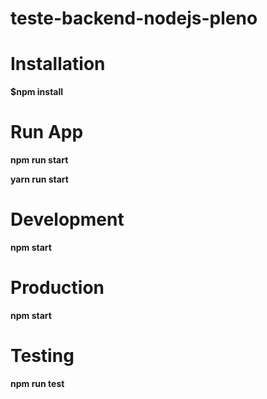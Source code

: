 # teste-backend-nodejs-pleno

# Installation 

<p> <b>$npm install</b> <p>

# Run App

<p> <b>npm run start<b> </p>
<p> <b>yarn run start<b> </p>

# Development

<p> <b>npm start</b> </p>

# Production

<p> <b>npm start</b> </p>

# Testing

<p> <b>npm run test</b> </p>
